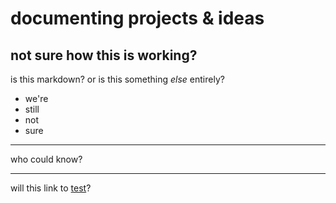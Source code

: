 #	documenting projects & ideas

##	not sure how this is working?

is this markdown?  or is this something *else* entirely?

-	we're
-	still
-	not
-	sure

---

who could know?

---

will this link to [test](test.md)?
